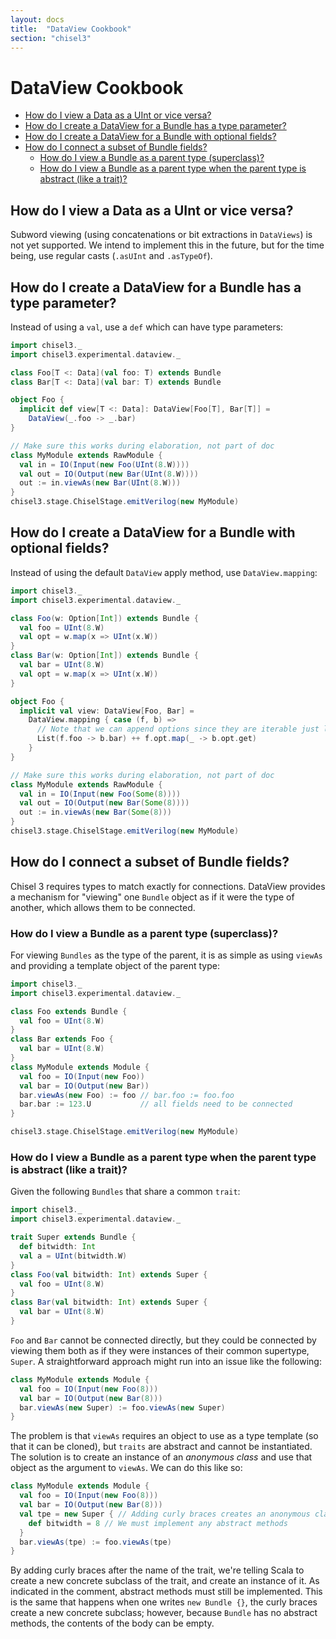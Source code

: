 ```yaml
---
layout: docs
title:  "DataView Cookbook"
section: "chisel3"
---
```


# DataView Cookbook

* [How do I view a Data as a UInt or vice versa?](#how-do-i-view-a-data-as-a-uint-or-vice-versa)
* [How do I create a DataView for a Bundle has a type parameter?](#how-do-i-create-a-dataview-for-a-bundle-has-a-type-parameter)
* [How do I create a DataView for a Bundle with optional fields?](#how-do-i-create-a-dataview-for-a-bundle-with-optional-fields)
* [How do I connect a subset of Bundle fields?](#how-do-i-connect-a-subset-of-bundle-fields)
    * [How do I view a Bundle as a parent type (superclass)?](#how-do-i-view-a-bundle-as-a-parent-type-superclass)
    * [How do I view a Bundle as a parent type when the parent type is abstract (like a trait)?](#how-do-i-view-a-bundle-as-a-parent-type-when-the-parent-type-is-abstract-like-a-trait)

## How do I view a Data as a UInt or vice versa?

Subword viewing (using concatenations or bit extractions in `DataViews`) is not yet supported.
We intend to implement this in the future, but for the time being, use regular casts
(`.asUInt` and `.asTypeOf`).

## How do I create a DataView for a Bundle has a type parameter?

Instead of using a `val`, use a `def` which can have type parameters:

```scala mdoc:silent:reset
import chisel3._
import chisel3.experimental.dataview._

class Foo[T <: Data](val foo: T) extends Bundle
class Bar[T <: Data](val bar: T) extends Bundle

object Foo {
  implicit def view[T <: Data]: DataView[Foo[T], Bar[T]] =
    DataView(_.foo -> _.bar)
}
```

```scala mdoc:invisible
// Make sure this works during elaboration, not part of doc
class MyModule extends RawModule {
  val in = IO(Input(new Foo(UInt(8.W))))
  val out = IO(Output(new Bar(UInt(8.W))))
  out := in.viewAs(new Bar(UInt(8.W)))
}
chisel3.stage.ChiselStage.emitVerilog(new MyModule)
```

## How do I create a DataView for a Bundle with optional fields?

Instead of using the default `DataView` apply method, use `DataView.mapping`:

```scala mdoc:silent:reset
import chisel3._
import chisel3.experimental.dataview._

class Foo(w: Option[Int]) extends Bundle {
  val foo = UInt(8.W)
  val opt = w.map(x => UInt(x.W))
}
class Bar(w: Option[Int]) extends Bundle {
  val bar = UInt(8.W)
  val opt = w.map(x => UInt(x.W))
}

object Foo {
  implicit val view: DataView[Foo, Bar] =
    DataView.mapping { case (f, b) =>
      // Note that we can append options since they are iterable just like Lists!
      List(f.foo -> b.bar) ++ f.opt.map(_ -> b.opt.get)
    }
}
```

```scala mdoc:invisible
// Make sure this works during elaboration, not part of doc
class MyModule extends RawModule {
  val in = IO(Input(new Foo(Some(8))))
  val out = IO(Output(new Bar(Some(8))))
  out := in.viewAs(new Bar(Some(8)))
}
chisel3.stage.ChiselStage.emitVerilog(new MyModule)
```

## How do I connect a subset of Bundle fields?

Chisel 3 requires types to match exactly for connections.
DataView provides a mechanism for "viewing" one `Bundle` object as if it were the type of another,
which allows them to be connected.

### How do I view a Bundle as a parent type (superclass)?

For viewing `Bundles` as the type of the parent, it is as simple as using `viewAs` and providing a
template object of the parent type:

```scala mdoc:silent:reset
import chisel3._
import chisel3.experimental.dataview._

class Foo extends Bundle {
  val foo = UInt(8.W)
}
class Bar extends Foo {
  val bar = UInt(8.W)
}
class MyModule extends Module {
  val foo = IO(Input(new Foo))
  val bar = IO(Output(new Bar))
  bar.viewAs(new Foo) := foo // bar.foo := foo.foo
  bar.bar := 123.U           // all fields need to be connected
}
```
```scala mdoc:verilog
chisel3.stage.ChiselStage.emitVerilog(new MyModule)
```

### How do I view a Bundle as a parent type when the parent type is abstract (like a trait)?

Given the following `Bundles` that share a common `trait`:

```scala mdoc:silent:reset
import chisel3._
import chisel3.experimental.dataview._

trait Super extends Bundle {
  def bitwidth: Int
  val a = UInt(bitwidth.W)
}
class Foo(val bitwidth: Int) extends Super {
  val foo = UInt(8.W)
}
class Bar(val bitwidth: Int) extends Super {
  val bar = UInt(8.W)
}
```

`Foo` and `Bar` cannot be connected directly, but they could be connected by viewing them both as if
they were instances of their common supertype, `Super`.
A straightforward approach might run into an issue like the following:

```scala mdoc:fail
class MyModule extends Module {
  val foo = IO(Input(new Foo(8)))
  val bar = IO(Output(new Bar(8)))
  bar.viewAs(new Super) := foo.viewAs(new Super)
}
```

The problem is that `viewAs` requires an object to use as a type template (so that it can be cloned),
but `traits` are abstract and cannot be instantiated.
The solution is to create an instance of an _anonymous class_ and use that object as the argument to `viewAs`.
We can do this like so:

```scala mdoc:silent
class MyModule extends Module {
  val foo = IO(Input(new Foo(8)))
  val bar = IO(Output(new Bar(8)))
  val tpe = new Super { // Adding curly braces creates an anonymous class
    def bitwidth = 8 // We must implement any abstract methods
  }
  bar.viewAs(tpe) := foo.viewAs(tpe)
}
```
By adding curly braces after the name of the trait, we're telling Scala to create a new concrete
subclass of the trait, and create an instance of it.
As indicated in the comment, abstract methods must still be implemented.
This is the same that happens when one writes `new Bundle {}`,
the curly braces create a new concrete subclass; however, because `Bundle` has no abstract methods,
the contents of the body can be empty.